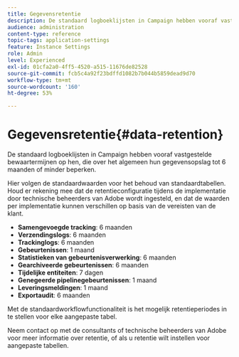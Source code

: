 ```yaml
---
title: Gegevensretentie
description: De standaard logboeklijsten in Campaign hebben vooraf vastgestelde bewaartermijnen op hen, die over het algemeen hun gegevensopslag tot 6 maanden of minder beperken. Leer meer over de standaardwaarden voor behoud voor standaardtabellen.
audience: administration
content-type: reference
topic-tags: application-settings
feature: Instance Settings
role: Admin
level: Experienced
exl-id: 01cfa2a0-4ff5-4520-a515-11676de82528
source-git-commit: fcb5c4a92f23bdffd1082b7b044b5859dead9d70
workflow-type: tm+mt
source-wordcount: '160'
ht-degree: 53%

---
```


# Gegevensretentie{#data-retention}

De standaard logboeklijsten in Campaign hebben vooraf vastgestelde bewaartermijnen op hen, die over het algemeen hun gegevensopslag tot 6 maanden of minder beperken.

Hier volgen de standaardwaarden voor het behoud van standaardtabellen. Houd er rekening mee dat de retentieconfiguratie tijdens de implementatie door technische beheerders van Adobe wordt ingesteld, en dat de waarden per implementatie kunnen verschillen op basis van de vereisten van de klant.

* **Samengevoegde tracking**: 6 maanden
* **Verzendingslogs**: 6 maanden
* **Trackinglogs**: 6 maanden
* **Gebeurtenissen**: 1 maand
* **Statistieken van gebeurtenisverwerking**: 6 maanden
* **Gearchiveerde gebeurtenissen**: 6 maanden
* **Tijdelijke entiteiten**: 7 dagen
* **Genegeerde pipelinegebeurtenissen**: 1 maand
* **Leveringsmeldingen**: 1 maand
* **Exportaudit**: 6 maanden

Met de standaardworkflowfunctionaliteit is het mogelijk retentieperiodes in te stellen voor elke aangepaste tabel.

Neem contact op met de consultants of technische beheerders van Adobe voor meer informatie over retentie, of als u retentie wilt instellen voor aangepaste tabellen.
